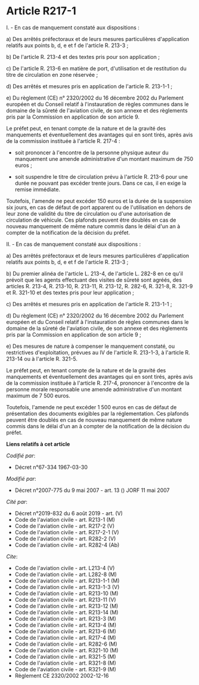 # Article R217-1

I. - En cas de manquement constaté aux dispositions :

a) Des arrêtés préfectoraux et de leurs mesures particulières d'application relatifs aux points b, d, e et f de l'article R.
213-3 ;

b) De l'article R. 213-4 et des textes pris pour son application ;

c) De l'article R. 213-6 en matière de port, d'utilisation et de restitution du titre de circulation en zone réservée ;

d) Des arrêtés et mesures pris en application de l'article R. 213-1-1 ;

e) Du règlement (CE) n° 2320/2002 du 16 décembre 2002 du Parlement européen et du Conseil relatif à l'instauration de règles
communes dans le domaine de la sûreté de l'aviation civile, de son annexe et des règlements pris par la Commission en
application de son article 9.

Le préfet peut, en tenant compte de la nature et de la gravité des manquements et éventuellement des avantages qui en sont
tirés, après avis de la commission instituée à l'article R. 217-4 :

- soit prononcer à l'encontre de la personne physique auteur du manquement une amende administrative d'un montant maximum de
750 euros ;

- soit suspendre le titre de circulation prévu à l'article R. 213-6 pour une durée ne pouvant pas excéder trente jours. Dans
ce cas, il en exige la remise immédiate.

Toutefois, l'amende ne peut excéder 150 euros et la durée de la suspension six jours, en cas de défaut de port apparent ou de
l'utilisation en dehors de leur zone de validité du titre de circulation ou d'une autorisation de circulation de véhicule.
Ces plafonds peuvent être doublés en cas de nouveau manquement de même nature commis dans le délai d'un an à compter de la
notification de la décision du préfet.

II. - En cas de manquement constaté aux dispositions :

a) Des arrêtés préfectoraux et de leurs mesures particulières d'application relatifs aux points b, d, e et f de l'article R.
213-3 ;

b) Du premier alinéa de l'article L. 213-4, de l'article L. 282-8 en ce qu'il prévoit que les agents effectuant des visites
de sûreté sont agréés, des articles R. 213-4, R. 213-10, R. 213-11, R. 213-12, R. 282-6, R. 321-8, R. 321-9 et R. 321-10 et
des textes pris pour leur application ;

c) Des arrêtés et mesures pris en application de l'article R. 213-1-1 ;

d) Du règlement (CE) n° 2320/2002 du 16 décembre 2002 du Parlement européen et du Conseil relatif à l'instauration de règles
communes dans le domaine de la sûreté de l'aviation civile, de son annexe et des règlements pris par la Commission en
application de son article 9 ;

e) Des mesures de nature à compenser le manquement constaté, ou restrictives d'exploitation, prévues au IV de l'article R.
213-1-3, à l'article R. 213-14 ou à l'article R. 321-5.

Le préfet peut, en tenant compte de la nature et de la gravité des manquements et éventuellement des avantages qui en sont
tirés, après avis de la commission instituée à l'article R. 217-4, prononcer à l'encontre de la personne morale responsable
une amende administrative d'un montant maximum de 7 500 euros.

Toutefois, l'amende ne peut excéder 1 500 euros en cas de défaut de présentation des documents exigibles par la
réglementation. Ces plafonds peuvent être doublés en cas de nouveau manquement de même nature commis dans le délai d'un an à
compter de la notification de la décision du préfet.

**Liens relatifs à cet article**

_Codifié par_:

  - Décret n°67-334 1967-03-30

_Modifié par_:

  - Décret n°2007-775 du 9 mai 2007 - art. 13 () JORF 11 mai 2007

_Cité par_:

  - Décret n°2019-832 du 6 août 2019 - art. (V)
  - Code de l'aviation civile - art. R213-1 (M)
  - Code de l'aviation civile - art. R217-2 (V)
  - Code de l'aviation civile - art. R217-2-1 (V)
  - Code de l'aviation civile - art. R282-2 (V)
  - Code de l'aviation civile - art. R282-4 (Ab)

_Cite_:

  - Code de l'aviation civile - art. L213-4 (V)
  - Code de l'aviation civile - art. L282-8 (M)
  - Code de l'aviation civile - art. R213-1-1 (M)
  - Code de l'aviation civile - art. R213-1-3 (V)
  - Code de l'aviation civile - art. R213-10 (M)
  - Code de l'aviation civile - art. R213-11 (V)
  - Code de l'aviation civile - art. R213-12 (M)
  - Code de l'aviation civile - art. R213-14 (M)
  - Code de l'aviation civile - art. R213-3 (M)
  - Code de l'aviation civile - art. R213-4 (M)
  - Code de l'aviation civile - art. R213-6 (M)
  - Code de l'aviation civile - art. R217-4 (M)
  - Code de l'aviation civile - art. R282-6 (M)
  - Code de l'aviation civile - art. R321-10 (M)
  - Code de l'aviation civile - art. R321-5 (M)
  - Code de l'aviation civile - art. R321-8 (M)
  - Code de l'aviation civile - art. R321-9 (M)
  - Règlement CE 2320/2002 2002-12-16

